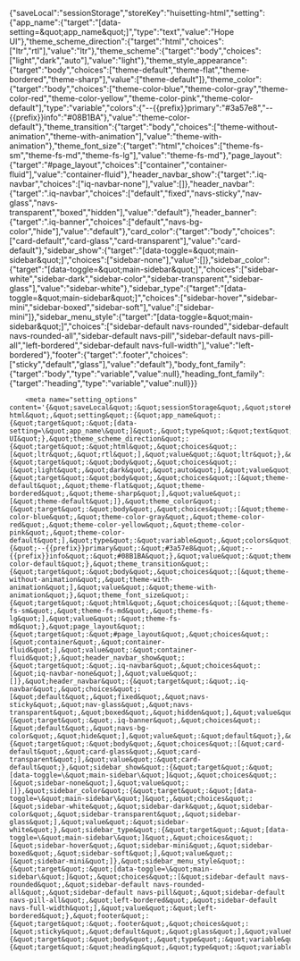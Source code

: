 {&quot;saveLocal&quot;:&quot;sessionStorage&quot;,&quot;storeKey&quot;:&quot;huisetting-html&quot;,&quot;setting&quot;:{&quot;app_name&quot;:{&quot;target&quot;:&quot;[data-setting=\&quot;app_name\&quot;]&quot;,&quot;type&quot;:&quot;text&quot;,&quot;value&quot;:&quot;Hope UI&quot;},&quot;theme_scheme_direction&quot;:{&quot;target&quot;:&quot;html&quot;,&quot;choices&quot;:[&quot;ltr&quot;,&quot;rtl&quot;],&quot;value&quot;:&quot;ltr&quot;},&quot;theme_scheme&quot;:{&quot;target&quot;:&quot;body&quot;,&quot;choices&quot;:[&quot;light&quot;,&quot;dark&quot;,&quot;auto&quot;],&quot;value&quot;:&quot;light&quot;},&quot;theme_style_appearance&quot;:{&quot;target&quot;:&quot;body&quot;,&quot;choices&quot;:[&quot;theme-default&quot;,&quot;theme-flat&quot;,&quot;theme-bordered&quot;,&quot;theme-sharp&quot;],&quot;value&quot;:[&quot;theme-default&quot;]},&quot;theme_color&quot;:{&quot;target&quot;:&quot;body&quot;,&quot;choices&quot;:[&quot;theme-color-blue&quot;,&quot;theme-color-gray&quot;,&quot;theme-color-red&quot;,&quot;theme-color-yellow&quot;,&quot;theme-color-pink&quot;,&quot;theme-color-default&quot;],&quot;type&quot;:&quot;variable&quot;,&quot;colors&quot;:{&quot;--{{prefix}}primary&quot;:&quot;#3a57e8&quot;,&quot;--{{prefix}}info&quot;:&quot;#08B1BA&quot;},&quot;value&quot;:&quot;theme-color-default&quot;},&quot;theme_transition&quot;:{&quot;target&quot;:&quot;body&quot;,&quot;choices&quot;:[&quot;theme-without-animation&quot;,&quot;theme-with-animation&quot;],&quot;value&quot;:&quot;theme-with-animation&quot;},&quot;theme_font_size&quot;:{&quot;target&quot;:&quot;html&quot;,&quot;choices&quot;:[&quot;theme-fs-sm&quot;,&quot;theme-fs-md&quot;,&quot;theme-fs-lg&quot;],&quot;value&quot;:&quot;theme-fs-md&quot;},&quot;page_layout&quot;:{&quot;target&quot;:&quot;#page_layout&quot;,&quot;choices&quot;:[&quot;container&quot;,&quot;container-fluid&quot;],&quot;value&quot;:&quot;container-fluid&quot;},&quot;header_navbar_show&quot;:{&quot;target&quot;:&quot;.iq-navbar&quot;,&quot;choices&quot;:[&quot;iq-navbar-none&quot;],&quot;value&quot;:[]},&quot;header_navbar&quot;:{&quot;target&quot;:&quot;.iq-navbar&quot;,&quot;choices&quot;:[&quot;default&quot;,&quot;fixed&quot;,&quot;navs-sticky&quot;,&quot;nav-glass&quot;,&quot;navs-transparent&quot;,&quot;boxed&quot;,&quot;hidden&quot;],&quot;value&quot;:&quot;default&quot;},&quot;header_banner&quot;:{&quot;target&quot;:&quot;.iq-banner&quot;,&quot;choices&quot;:[&quot;default&quot;,&quot;navs-bg-color&quot;,&quot;hide&quot;],&quot;value&quot;:&quot;default&quot;},&quot;card_color&quot;:{&quot;target&quot;:&quot;body&quot;,&quot;choices&quot;:[&quot;card-default&quot;,&quot;card-glass&quot;,&quot;card-transparent&quot;],&quot;value&quot;:&quot;card-default&quot;},&quot;sidebar_show&quot;:{&quot;target&quot;:&quot;[data-toggle=\&quot;main-sidebar\&quot;]&quot;,&quot;choices&quot;:[&quot;sidebar-none&quot;],&quot;value&quot;:[]},&quot;sidebar_color&quot;:{&quot;target&quot;:&quot;[data-toggle=\&quot;main-sidebar\&quot;]&quot;,&quot;choices&quot;:[&quot;sidebar-white&quot;,&quot;sidebar-dark&quot;,&quot;sidebar-color&quot;,&quot;sidebar-transparent&quot;,&quot;sidebar-glass&quot;],&quot;value&quot;:&quot;sidebar-white&quot;},&quot;sidebar_type&quot;:{&quot;target&quot;:&quot;[data-toggle=\&quot;main-sidebar\&quot;]&quot;,&quot;choices&quot;:[&quot;sidebar-hover&quot;,&quot;sidebar-mini&quot;,&quot;sidebar-boxed&quot;,&quot;sidebar-soft&quot;],&quot;value&quot;:[&quot;sidebar-mini&quot;]},&quot;sidebar_menu_style&quot;:{&quot;target&quot;:&quot;[data-toggle=\&quot;main-sidebar\&quot;]&quot;,&quot;choices&quot;:[&quot;sidebar-default navs-rounded&quot;,&quot;sidebar-default navs-rounded-all&quot;,&quot;sidebar-default navs-pill&quot;,&quot;sidebar-default navs-pill-all&quot;,&quot;left-bordered&quot;,&quot;sidebar-default navs-full-width&quot;],&quot;value&quot;:&quot;left-bordered&quot;},&quot;footer&quot;:{&quot;target&quot;:&quot;.footer&quot;,&quot;choices&quot;:[&quot;sticky&quot;,&quot;default&quot;,&quot;glass&quot;],&quot;value&quot;:&quot;default&quot;},&quot;body_font_family&quot;:{&quot;target&quot;:&quot;body&quot;,&quot;type&quot;:&quot;variable&quot;,&quot;value&quot;:null},&quot;heading_font_family&quot;:{&quot;target&quot;:&quot;heading&quot;,&quot;type&quot;:&quot;variable&quot;,&quot;value&quot;:null}}}

        <meta name="setting_options" content='{&quot;saveLocal&quot;:&quot;sessionStorage&quot;,&quot;storeKey&quot;:&quot;huisetting-html&quot;,&quot;setting&quot;:{&quot;app_name&quot;:{&quot;target&quot;:&quot;[data-setting=\&quot;app_name\&quot;]&quot;,&quot;type&quot;:&quot;text&quot;,&quot;value&quot;:&quot;Hope UI&quot;},&quot;theme_scheme_direction&quot;:{&quot;target&quot;:&quot;html&quot;,&quot;choices&quot;:[&quot;ltr&quot;,&quot;rtl&quot;],&quot;value&quot;:&quot;ltr&quot;},&quot;theme_scheme&quot;:{&quot;target&quot;:&quot;body&quot;,&quot;choices&quot;:[&quot;light&quot;,&quot;dark&quot;,&quot;auto&quot;],&quot;value&quot;:&quot;light&quot;},&quot;theme_style_appearance&quot;:{&quot;target&quot;:&quot;body&quot;,&quot;choices&quot;:[&quot;theme-default&quot;,&quot;theme-flat&quot;,&quot;theme-bordered&quot;,&quot;theme-sharp&quot;],&quot;value&quot;:[&quot;theme-default&quot;]},&quot;theme_color&quot;:{&quot;target&quot;:&quot;body&quot;,&quot;choices&quot;:[&quot;theme-color-blue&quot;,&quot;theme-color-gray&quot;,&quot;theme-color-red&quot;,&quot;theme-color-yellow&quot;,&quot;theme-color-pink&quot;,&quot;theme-color-default&quot;],&quot;type&quot;:&quot;variable&quot;,&quot;colors&quot;:{&quot;--{{prefix}}primary&quot;:&quot;#3a57e8&quot;,&quot;--{{prefix}}info&quot;:&quot;#08B1BA&quot;},&quot;value&quot;:&quot;theme-color-default&quot;},&quot;theme_transition&quot;:{&quot;target&quot;:&quot;body&quot;,&quot;choices&quot;:[&quot;theme-without-animation&quot;,&quot;theme-with-animation&quot;],&quot;value&quot;:&quot;theme-with-animation&quot;},&quot;theme_font_size&quot;:{&quot;target&quot;:&quot;html&quot;,&quot;choices&quot;:[&quot;theme-fs-sm&quot;,&quot;theme-fs-md&quot;,&quot;theme-fs-lg&quot;],&quot;value&quot;:&quot;theme-fs-md&quot;},&quot;page_layout&quot;:{&quot;target&quot;:&quot;#page_layout&quot;,&quot;choices&quot;:[&quot;container&quot;,&quot;container-fluid&quot;],&quot;value&quot;:&quot;container-fluid&quot;},&quot;header_navbar_show&quot;:{&quot;target&quot;:&quot;.iq-navbar&quot;,&quot;choices&quot;:[&quot;iq-navbar-none&quot;],&quot;value&quot;:[]},&quot;header_navbar&quot;:{&quot;target&quot;:&quot;.iq-navbar&quot;,&quot;choices&quot;:[&quot;default&quot;,&quot;fixed&quot;,&quot;navs-sticky&quot;,&quot;nav-glass&quot;,&quot;navs-transparent&quot;,&quot;boxed&quot;,&quot;hidden&quot;],&quot;value&quot;:&quot;default&quot;},&quot;header_banner&quot;:{&quot;target&quot;:&quot;.iq-banner&quot;,&quot;choices&quot;:[&quot;default&quot;,&quot;navs-bg-color&quot;,&quot;hide&quot;],&quot;value&quot;:&quot;default&quot;},&quot;card_color&quot;:{&quot;target&quot;:&quot;body&quot;,&quot;choices&quot;:[&quot;card-default&quot;,&quot;card-glass&quot;,&quot;card-transparent&quot;],&quot;value&quot;:&quot;card-default&quot;},&quot;sidebar_show&quot;:{&quot;target&quot;:&quot;[data-toggle=\&quot;main-sidebar\&quot;]&quot;,&quot;choices&quot;:[&quot;sidebar-none&quot;],&quot;value&quot;:[]},&quot;sidebar_color&quot;:{&quot;target&quot;:&quot;[data-toggle=\&quot;main-sidebar\&quot;]&quot;,&quot;choices&quot;:[&quot;sidebar-white&quot;,&quot;sidebar-dark&quot;,&quot;sidebar-color&quot;,&quot;sidebar-transparent&quot;,&quot;sidebar-glass&quot;],&quot;value&quot;:&quot;sidebar-white&quot;},&quot;sidebar_type&quot;:{&quot;target&quot;:&quot;[data-toggle=\&quot;main-sidebar\&quot;]&quot;,&quot;choices&quot;:[&quot;sidebar-hover&quot;,&quot;sidebar-mini&quot;,&quot;sidebar-boxed&quot;,&quot;sidebar-soft&quot;],&quot;value&quot;:[&quot;sidebar-mini&quot;]},&quot;sidebar_menu_style&quot;:{&quot;target&quot;:&quot;[data-toggle=\&quot;main-sidebar\&quot;]&quot;,&quot;choices&quot;:[&quot;sidebar-default navs-rounded&quot;,&quot;sidebar-default navs-rounded-all&quot;,&quot;sidebar-default navs-pill&quot;,&quot;sidebar-default navs-pill-all&quot;,&quot;left-bordered&quot;,&quot;sidebar-default navs-full-width&quot;],&quot;value&quot;:&quot;left-bordered&quot;},&quot;footer&quot;:{&quot;target&quot;:&quot;.footer&quot;,&quot;choices&quot;:[&quot;sticky&quot;,&quot;default&quot;,&quot;glass&quot;],&quot;value&quot;:&quot;default&quot;},&quot;body_font_family&quot;:{&quot;target&quot;:&quot;body&quot;,&quot;type&quot;:&quot;variable&quot;,&quot;value&quot;:null},&quot;heading_font_family&quot;:{&quot;target&quot;:&quot;heading&quot;,&quot;type&quot;:&quot;variable&quot;,&quot;value&quot;:null}}}'>
